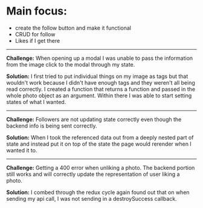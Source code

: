 # Main focus:
+ create the follow button and make it functional
+ CRUD for follow
+ Likes if I get there

---
**Challenge:** When opening up a modal I was unable to pass the information from the image click to the modal through my state.

**Solution:** I first tried to put individual things on my image as tags but that wouldn't work because I didn't have enough tags and they weren't all being read correctly. I created a function that returns a function and passed in the whole photo object as an argument. Within there I was able to start setting states of what I wanted.

---
**Challenge:** Followers are not updating state correctly even though the backend info is being sent correctly.

**Solution:** When I took the referenced data out from a deeply nested part of state and instead put it on top of the state the page would rerender when I wanted it to.

---
**Challenge:** Getting a 400 error when unliking a photo. The backend portion still works and will correctly update the representation of user liking a photo.

**Solution:** I combed through the redux cycle again found out that on when sending my api call, I was not sending in a destroySuccess callback.
